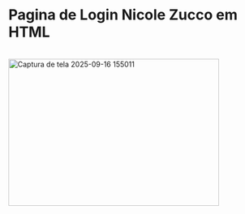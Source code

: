 <h1> Pagina de Login Nicole Zucco em HTML </h1>
<br> 
<img width="415" height="290" alt="Captura de tela 2025-09-16 155011" src="https://github.com/user-attachments/assets/8be147b4-3a79-42dd-8c08-9b8e3cf8188a" />

